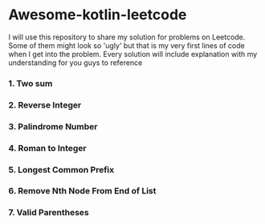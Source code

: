# Awesome-kotlin-leetcode
I will use this repository to share my solution for problems on Leetcode. Some of them might look so 'ugly' but that is my very first lines of code when I get into the problem. Every solution will include explanation with my understanding for you guys to reference

### 1. Two sum

### 2. Reverse Integer

### 3. Palindrome Number  

### 4. Roman to Integer

### 5. Longest Common Prefix

### 6. Remove Nth Node From End of List

### 7. Valid Parentheses 
